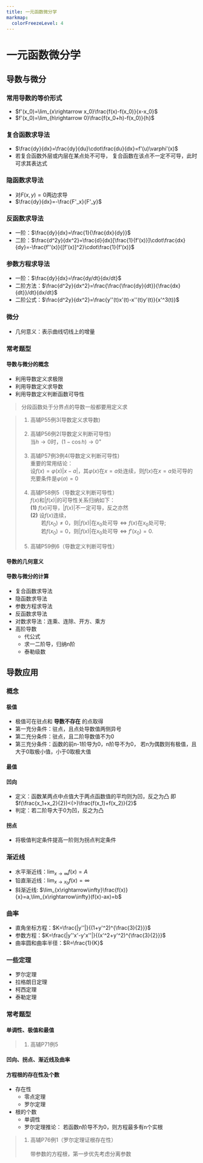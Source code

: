 ```yaml
---
title: 一元函数微分学
markmap:
  colorFreezeLevel: 4
---
```

# 一元函数微分学
## 导数与微分
### 常用导数的等价形式
- $f'(x_0)=\lim_{x\rightarrow x_0}\frac{f(x)-f(x_0)}{x-x_0}$
- $f'(x_0)=\lim_{h\rightarrow 0}\frac{f(x_0+h)-f(x_0)}{h}$

### 复合函数求导法
- $\frac{dy}{dx}=\frac{dy}{du}\cdot\frac{du}{dx}=f'(u)\varphi'(x)$
- 若复合函数外层或内层在某点处不可导，
复合函数在该点不一定不可导，此时可求其表达式

### 隐函数求导法
- 对$F(x,y)=0$两边求导
- $\frac{dy}{dx}=-\frac{F'_x}{F'_y}$

### 反函数求导法
- 一阶：$\frac{dy}{dx}=\frac{1}{\frac{dx}{dy}}$
- 二阶：$\frac{d^2y}{dx^2}=\frac{d}{dx}[\frac{1}{f'(x)}]\cdot\frac{dx}{dy}=-\frac{f''(x)}{[f'(x)]^2}\cdot\frac{1}{f'(x)}$

### 参数方程求导法
- 一阶：$\frac{dy}{dx}=\frac{dy/dt}{dx/dt}$
- 二阶方法：$\frac{d^2y}{dx^2}=\frac{\frac{\frac{dy}{dt}}{\frac{dx}{dt}}/dt}{dx/dt}$
- 二阶公式：$\frac{d^2y}{dx^2}=\frac{y''(t)x'(t)-x''(t)y'(t)}{x'^3(t)}$

### 微分
- 几何意义：表示曲线切线上的增量

### 常考题型
#### 导数与微分的概念
- 利用导数定义求极限
- 利用导数定义求导数
- 利用导数定义判断函数可导性

> 分段函数处于分界点的导数一般都要用定义求

> 1. 高辅P55例3(导数定义求导数)<br><br>
> 2. 高辅P56例2(导数定义判断可导性)<br>
> 当$h\rightarrow0$时，$(1-\cos h)\rightarrow0^+$<br><br>
> 3. 高辅P57例3例4(导数定义判断可导性)<br>
> 重要的常用结论：<br>
> 设$f(x)=\varphi(x)|x-a|$，其$\varphi(x)$在$x=a$处连续，则$f(x)$在$x=a$处可导的充要条件是$\varphi(a)=0$<br><br>
> 4. 高辅P58例5（导数定义判断可导性）<br>
>   $f(x)$和$|f(x)|$的可导性关系归纳如下：<br>
>   __(1)__ $f(x)$可导，$|f(x)|$不一定可导，反之亦然<br>
>   __(2)__ 设$f(x)$连续，<br>
> &emsp;&emsp;若$f(x_0)\neq0$，则$|f(x)|$在$x_0$处可导$\Leftrightarrow f(x)$在$x_0$处可导;<br>
> &emsp;&emsp;若$f(x_0)=0$，则$|f(x)|$在$x_0$处可导$\Leftrightarrow f'(x_0)=0.$<br><br>
> 5. 高辅P59例6（导数定义判断可导性）

#### 导数的几何意义

#### 导数与微分的计算
- 复合函数求导法
- 隐函数求导法
- 参数方程求导法
- 反函数求导法
- 对数求导法：连乘、连除、开方、乘方
- 高阶导数
    - 代公式
    - 求一二阶导，归纳n阶
    - 泰勒级数

## 导数应用
### 概念
#### 极值
- 极值可在驻点和 __导数不存在__ 的点取得
- 第一充分条件：驻点，且点处导数值两侧异号
- 第二充分条件：驻点，且二阶导数值不为0
- 第三充分条件：函数的前n-1阶导为0，n阶导不为0，
若n为偶数则有极值，且大于0取极小值，小于0取极大值

#### 最值

#### 凹向
- 定义：函数某两点中点值大于两点函数值的平均则为凹，反之为凸
即 $f(\frac{x_1+x_2}{2})<(>)\frac{f(x_1)+f(x_2)}{2}$
- 判定：若二阶导大于0为凹，反之为凸

#### 拐点
- 将极值判定条件提高一阶则为拐点判定条件

### 渐近线
- 水平渐近线：$\lim_{x\rightarrow\infty}f(x)=A$
- 铅直渐近线：$\lim_{x\rightarrow x_0}f(x)=\infty$
- 斜渐近线: $\lim_{x\rightarrow\infty}\frac{f(x)}{x}=a,\lim_{x\rightarrow\infty}(f(x)-ax)=b$

### 曲率
- 直角坐标方程：$K=\frac{|y''|}{(1+y'^2)^{\frac{3}{2}}}$
- 参数方程：$K=\frac{|y''x'-y'x''|}{(x'^2+y'^2)^{\frac{3}{2}}}$
- 曲率圆和曲率半径：$R=\frac{1}{K}$

### 一些定理
- 罗尔定理
- 拉格朗日定理
- 柯西定理
- 泰勒定理

### 常考题型
#### 单调性、极值和最值
> 1. 高辅P71例5

#### 凹向、拐点、渐近线及曲率

#### 方程根的存在性及个数
- 存在性
    - 零点定理
    - 罗尔定理
- 根的个数
    - 单调性
    - 罗尔定理推论：
        若函数n阶导不为0，则方程最多有n个实根

> 1. 高辅P76例1（罗尔定理证根存在性）<br><br>
> 带参数的方程根，第一步优先考虑分离参数


